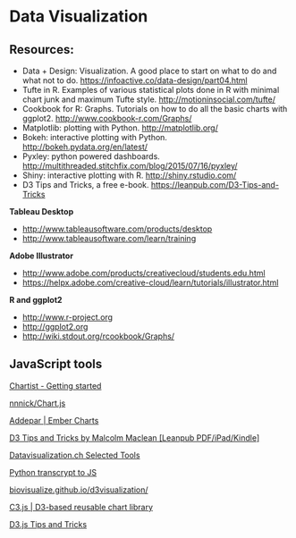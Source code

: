 # Data Visualization

## Resources:

- Data + Design: Visualization. A good place to start on what to do and what not to do. https://infoactive.co/data-design/part04.html
- Tufte in R. Examples of various statistical plots done in R with minimal chart junk and maximum Tufte style. http://motioninsocial.com/tufte/
- Cookbook for R: Graphs. Tutorials on how to do all the basic charts with ggplot2. http://www.cookbook-r.com/Graphs/
- Matplotlib: plotting with Python. http://matplotlib.org/
- Bokeh: interactive plotting with Python. http://bokeh.pydata.org/en/latest/
- Pyxley: python powered dashboards. http://multithreaded.stitchfix.com/blog/2015/07/16/pyxley/
- Shiny: interactive plotting with R. http://shiny.rstudio.com/
- D3 Tips and Tricks, a free e-book. https://leanpub.com/D3-Tips-and-Tricks

**Tableau Desktop**
- http://www.tableausoftware.com/products/desktop
- http://www.tableausoftware.com/learn/training

**Adobe Illustrator**
- http://www.adobe.com/products/creativecloud/students.edu.html
- https://helpx.adobe.com/creative-cloud/learn/tutorials/illustrator.html

**R and ggplot2**
- http://www.r-project.org
- http://ggplot2.org
- http://wiki.stdout.org/rcookbook/Graphs/


## JavaScript tools

[Chartist - Getting started](https://gionkunz.github.io/chartist-js/getting-started.html)

[nnnick/Chart.js](https://github.com/nnnick/Chart.js)

[Addepar | Ember Charts](http://addepar.github.io/ember-charts/#/overview)

[D3 Tips and Tricks by Malcolm Maclean [Leanpub PDF/iPad/Kindle]](https://leanpub.com/D3-Tips-and-Tricks)

[Datavisualization.ch Selected Tools](http://selection.datavisualization.ch/)

[Python transcrypt to JS](https://github.com/JdeH/Transcrypt/blob/master/README.rst)

[biovisualize.github.io/d3visualization/](http://biovisualize.github.io/d3visualization/)

[C3.js | D3-based reusable chart library](http://c3js.org/examples.html)

[D3.js Tips and Tricks](http://www.d3noob.org/)